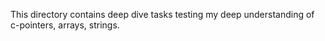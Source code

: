 This directory contains deep dive tasks testing my deep understanding of c-pointers, arrays, strings.
